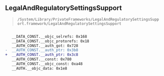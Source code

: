 ## LegalAndRegulatorySettingsSupport

> `/System/Library/PrivateFrameworks/LegalAndRegulatorySettingsSupport.framework/LegalAndRegulatorySettingsSupport`

```diff

   __DATA_CONST.__objc_selrefs: 0x168
   __DATA_CONST.__objc_protorefs: 0x18
   __AUTH_CONST.__auth_got: 0x728
-  __AUTH_CONST.__auth_ptr: 0x3b8
+  __AUTH_CONST.__auth_ptr: 0x3c8
   __AUTH_CONST.__const: 0x780
   __AUTH_CONST.__objc_const: 0xa48
   __AUTH.__objc_data: 0x1e8

```
